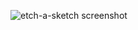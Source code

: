 ![etch-a-sketch screenshot](https://github.com/user-attachments/assets/4f811988-9c3d-4d72-9e2f-859a2ed58740)
